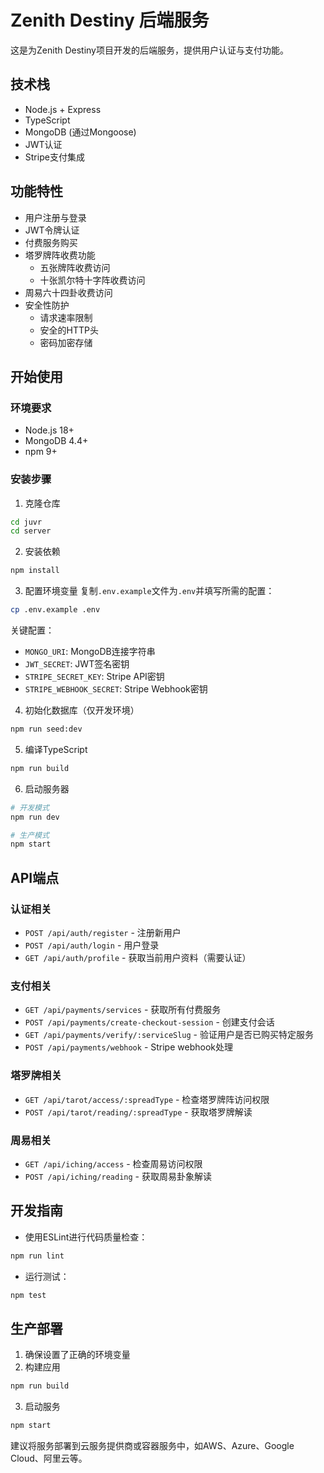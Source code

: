 # Zenith Destiny 后端服务

这是为Zenith Destiny项目开发的后端服务，提供用户认证与支付功能。

## 技术栈

- Node.js + Express
- TypeScript
- MongoDB (通过Mongoose)
- JWT认证
- Stripe支付集成

## 功能特性

- 用户注册与登录
- JWT令牌认证
- 付费服务购买
- 塔罗牌阵收费功能
  - 五张牌阵收费访问
  - 十张凯尔特十字阵收费访问
- 周易六十四卦收费访问
- 安全性防护
  - 请求速率限制
  - 安全的HTTP头
  - 密码加密存储

## 开始使用

### 环境要求

- Node.js 18+
- MongoDB 4.4+
- npm 9+

### 安装步骤

1. 克隆仓库
```bash
cd juvr
cd server
```

2. 安装依赖
```bash
npm install
```

3. 配置环境变量
复制`.env.example`文件为`.env`并填写所需的配置：
```bash
cp .env.example .env
```

关键配置：
- `MONGO_URI`: MongoDB连接字符串
- `JWT_SECRET`: JWT签名密钥
- `STRIPE_SECRET_KEY`: Stripe API密钥
- `STRIPE_WEBHOOK_SECRET`: Stripe Webhook密钥

4. 初始化数据库（仅开发环境）
```bash
npm run seed:dev
```

5. 编译TypeScript
```bash
npm run build
```

6. 启动服务器
```bash
# 开发模式
npm run dev

# 生产模式
npm start
```

## API端点

### 认证相关

- `POST /api/auth/register` - 注册新用户
- `POST /api/auth/login` - 用户登录
- `GET /api/auth/profile` - 获取当前用户资料（需要认证）

### 支付相关

- `GET /api/payments/services` - 获取所有付费服务
- `POST /api/payments/create-checkout-session` - 创建支付会话
- `GET /api/payments/verify/:serviceSlug` - 验证用户是否已购买特定服务
- `POST /api/payments/webhook` - Stripe webhook处理

### 塔罗牌相关

- `GET /api/tarot/access/:spreadType` - 检查塔罗牌阵访问权限
- `POST /api/tarot/reading/:spreadType` - 获取塔罗牌解读

### 周易相关

- `GET /api/iching/access` - 检查周易访问权限
- `POST /api/iching/reading` - 获取周易卦象解读

## 开发指南

- 使用ESLint进行代码质量检查：
```bash
npm run lint
```

- 运行测试：
```bash
npm test
```

## 生产部署

1. 确保设置了正确的环境变量
2. 构建应用
```bash
npm run build
```
3. 启动服务
```bash
npm start
```

建议将服务部署到云服务提供商或容器服务中，如AWS、Azure、Google Cloud、阿里云等。
